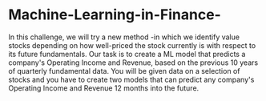 # Machine-Learning-in-Finance-

In this challenge, we will try a new method -in which we identify value stocks depending on how well-priced the stock currently is with respect to its future fundamentals. Our task is to create a ML  model that predicts a company's Operating Income and Revenue, based on the previous 10 years of quarterly fundamental data. You will be given data on a selection of stocks and you have to create two models that can predict any company's Operating Income and Revenue 12 months into the future.
